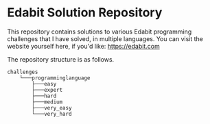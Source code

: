 # Edabit Solution Repository
This repository contains solutions to various Edabit programming challenges that I have solved, in multiple languages.
You can visit the website yourself here, if you'd like: https://edabit.com

The repository structure is as follows.

``` 
challenges
    └───programminglanguage
        ├───easy
        ├───expert
        ├───hard
        ├───medium
        ├───very_easy
        └───very_hard
```


